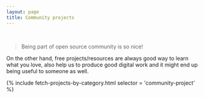 ```yaml
---
layout: page
title: Community projects
---
```

<br>

> Being part of open source community is so nice!

On the other hand, 
free projects/resources are always good way to learn what you love, 
also help us to produce good digital work and it might end up being 
useful to someone as well.

<div>
	{% include fetch-projects-by-category.html selector = 'community-project' %}
</div>
